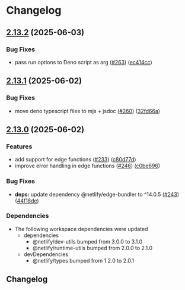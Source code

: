 # Changelog

## [2.13.2](https://github.com/netlify/primitives/compare/edge-functions-v2.13.1...edge-functions-v2.13.2) (2025-06-03)


### Bug Fixes

* pass run options to Deno script as arg ([#263](https://github.com/netlify/primitives/issues/263)) ([ec414cc](https://github.com/netlify/primitives/commit/ec414ccae9e40585b0cf5aa3bfe26992499fe47c))

## [2.13.1](https://github.com/netlify/primitives/compare/edge-functions-v2.13.0...edge-functions-v2.13.1) (2025-06-02)


### Bug Fixes

* move deno typescript files to mjs + jsdoc ([#260](https://github.com/netlify/primitives/issues/260)) ([32fd66a](https://github.com/netlify/primitives/commit/32fd66a28f3cac321fd24fbab0b59fd46e126920))

## [2.13.0](https://github.com/netlify/primitives/compare/edge-functions-v2.12.0...edge-functions-v2.13.0) (2025-06-02)


### Features

* add support for edge functions ([#233](https://github.com/netlify/primitives/issues/233)) ([c80d77d](https://github.com/netlify/primitives/commit/c80d77ddf59e394f9d8a84a96275c25c1b9aefc0))
* improve error handling in edge functions ([#246](https://github.com/netlify/primitives/issues/246)) ([c0be696](https://github.com/netlify/primitives/commit/c0be6963c8bd9a49bb967040c29580e7facaae03))


### Bug Fixes

* **deps:** update dependency @netlify/edge-bundler to ^14.0.5 ([#243](https://github.com/netlify/primitives/issues/243)) ([44f18de](https://github.com/netlify/primitives/commit/44f18de491828e08d13d59622a7ec0554cffa21b))


### Dependencies

* The following workspace dependencies were updated
  * dependencies
    * @netlify/dev-utils bumped from 3.0.0 to 3.1.0
    * @netlify/runtime-utils bumped from 2.0.0 to 2.1.0
  * devDependencies
    * @netlify/types bumped from 1.2.0 to 2.0.1

## Changelog
